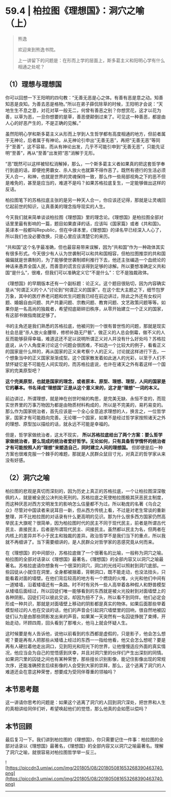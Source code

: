 # 59.4 | 柏拉图《理想国》：洞穴之喻（上）

> 熊逸
> 
> 欢迎来到熊逸书院。
> 
> 上一讲留下的问题是：在形而上学的层面上，斯多葛主义和阳明心学有什么相通之处呢？

## （1）理想与理想国

你可以回想一下王阳明的四句教：“无善无恶是心之体。有善有恶是意之动。知善知恶是良知。为善去恶是格物。”所以在弟子薛侃除草的时候，王阳明才会说：“天地生生不息之意，对花对草一般无二，何曾有善恶之别？你想赏花，这才以花为善，以草为恶，一旦你想要的是草，善恶便颠倒过来了。可见这一种善恶，都是由人心的好恶产生的，不是正确的见解。”

虽然阳明心学和斯多葛主义从形而上学到人生哲学都有高度相通的地方，但前者属于无神论，后者属于有神论。从无神论引申出“无善无恶”，再把“无善无恶”等同于“至善”，这不容易，而从有神论出发，几乎不可能引申到“无善无恶”，只能先证明“至善”，再从“至善”出发把“恶”消解于无形。

“恶”既然可以这样被轻松消解掉，那么，一个斯多葛主义者如果真的把这套哲学奉行到底的话，即便抢男霸女、杀人放火也就算不得作恶了。既然有德行的生活必须天人合一，和神，也就是世界的灵魂保持一致，那么作一些局部视角之下的恶不但是难免的，甚至是应当的，难道不是吗？如果苏格拉底复生，一定能够做出这样的反诘。

柏拉图笔下的苏格拉底主张的是另一种天人合一，你应该还记得，那就是让灵魂回忆起前世的知识，让真善美的理念指导现实的人生。

今天我们就来简单谈谈柏拉图《理想国》里的理念论。《理想国》是柏拉图全部对话里里最有影响的一篇，题目如果直译的话，应该叫《国家篇》或者《共和国》。英译本一般都叫Republic，但在中译本里，《理想国》的译名早已经深入人心了，所以我们也没必要改换，只是心里应该清楚它的来历。

“共和国”这个名字最准确，但也最容易带来误解，因为“共和国”作为一种政体其实有很多形式。今天很少有人认为世袭制可以和共和国相容，但柏拉图推崇的共和国偏偏就是世袭制的，为了能够使世袭制顺利推行下去，他还主张编造一个血统论的神话来愚弄全国人民，而善意的谎言应该得到足够的谅解。所以要想准确定义共和国“是什么”，很难，但我们可以准确定义它“不是什么”：它不是独裁政体。

《理想国》的早期版本还有一个副标题：论正义。这个题目很贴切，因为内容确实是从“何谓正义的个人”讨论到“何谓正义的国家”。在这个宏大主题之下，细节包罗万象，其中的医疗养老问题和优生问题我已经在前边讲过，除此之外还有女权问题、婚姻自由问题、共产共妻问题、宗教问题、教育问题、文艺政策问题等等。如果你是一名高尚的独裁者，希望彻底砸碎旧秩序，从零开始建立一个正义的国家，有这部书做指南就足够了。

书的主角还是我们熟悉的苏格拉底，他被问到一个很有普世性的问题，那就是现实社会总是“杀人放火金腰带，修桥补路无尸骸”，做正义的人总会倒霉，做不义的人反而能够获得幸福，难道这还不足以说明所谓正义对人并没有什么好处吗？苏格拉底说，从个人角度来讨论这个问题会很困难，不如选一个比较大的例子，看看正义的国家是什么样的，再从国家的正义来考察个人的正义。讨论就这样进行下去，一个想象当中的正义国家渐渐成型。这个国家散发着如此迷人的光彩，以至于人们不禁怀疑它是不可能在人间实现的，而苏格拉底说，也许在诸天之外有着这样一个国家的完美原型吧？

 **这个完美原型，也就是国家的理念，或者原本、原型、理想、理型，人间的国家是它的摹本。书名译成“理想国”正是从这个意义来的，这才是“理想”一词的本义。**

前边讲过，所谓理想，就是神在创世时候的构思，是完美无缺、永恒不变的，而现实世界里的万事万物因为都是由物质材料构成的，所以是不完美的，易朽易变的。那么作为国家统治者，首先应该是一个全心全意追求理想的人，换言之，一位哲学家，国家才有可能趋向完善。无论哪一个国家，如果不是经过哲学家按照诸天之外的理想、原型加以描绘的话，就永远不可能是幸福的。

但是，哲学家做统治者，这太不现实， **所以苏格拉底给出了两个方案：要么哲学家做统治者，要么现成的统治者爱好哲学。无论如何，只有具备哲学情怀的统治者才有可能按照人的“理想”来塑造自己，同时建立人间的理想国。** 但即便是后一种方案也很难克服一个棘手的难题，那就是人民群众鼠目寸光，对真正的哲学家从来没有好感。

## （2）洞穴之喻

柏拉图的悲观是真切而深刻的，因为历史上真正的苏格拉底，一个让柏拉图深深敬佩的人，就是被全民公决判处死刑的。苏格拉底之死使柏拉图极其厌恶民主制度，而这种厌恶对西方文明发生的影响怎么估量都不为过。所以勒庞的名著《乌合之众》尽管对中国读者来说耳目一新，但从西方传统上看，不过是对老生常谈的重新整理，并不比柏拉图的对话录有什么更高明的见识。那为什么很多西方国家仍然高举民主大旗呢？很简单，因为柏拉图时代的民主不同于现代民主，前者是所谓古代民主、直接民主，后者是所谓现代民主、间接民主。虽然都以民主为名，但两者在内核上的差异并不小于民主和独裁的差异。政治哲学不是我们当下的重点，所以我就不再细讲了。当下需要细讲的，是人民群众对哲学家的恶感究竟从何而来。

在《理想国》的中间部分，苏格拉底做了一个很著名的比喻，一般称为洞穴之喻。柏拉图的全部对话录以《理想国》最著名，《理想国》的全部内容又以洞穴之喻最著名。苏格拉底请你想象有一个很深的洞穴，洞口的光线可以照射到洞穴底部。一些囚徒从小就住在洞里，全身都被捆着，背朝洞口，既不能走动，也没法扭头，只能看着对面的墙壁。在他们背后较高的地方有一个燃烧的火堆，火光和他们中间有一道矮墙，沿着矮墙还有一条路。时不时有另外一些人高举着各种假人和野兽模型从矮墙后面经过，所以囚徒们唯一能够看到的东西就是被火光投射到对面墙壁上的各种阴影。囚徒们可以彼此交谈，却因为扭不了头，所以看不到同伴。他们必定会形成一种共识，那就是对面墙壁上移动的阴影都是真实的物体。如果后面那些举着模型经过的人也在交谈的话，他们的声音会引起洞穴墙壁里的回响，很自然地被囚徒们认为是由那些阴影发出来的声音。如果某一天突然有一名囚徒挣脱了束缚，开始走动，环顾四周，回头看到了那堆火，他马上就会怀疑人生。

这时候要是有人告诉他，说他以前看到的东西都是虚假的，只是影子，他会怎么想呢？要是再有人把那些从矮墙上经过的东西一一指给他看，他又会怎么想呢？要是再有人硬拉着他走出洞口，见到阳光和阳光下的世界，让他慢慢适应外面的真实情况，他应当会为自己的觉悟感到庆幸，并且对洞穴里的伙伴们产生出深刻的同情。如果洞穴里的囚徒之间也有某种荣誉，那些擅长识别影像，能记住影像出现的常规次序，还能准确预言后续影像的人会受到大家的崇拜，那么，这个逃离了洞穴的人难道还会在意这种荣誉，想要成为受同伴尊重的领袖吗？

## 本节思考题

这一讲请你思考的问题是：如果这个逃离了洞穴的人回到洞穴深处，把世界和人生的真相讲给同伴们听，希望唤起他们的觉悟，那么他真的会如愿以偿吗？

## 本节回顾

最后复习一下。我们讲到柏拉图的《理想国》，你只需要记住一件事：柏拉图的全部对话录以《理想国》最著名，《理想国》的全部内容又以洞穴之喻最著名。理解了洞穴之喻，就很容易对柏拉图哲学举一反三。

![https://piccdn3.umiwi.com/img/201805/08/201805081653268390463740.png](https://piccdn3.umiwi.com/img/201805/08/201805081653268390463740.png)

---
